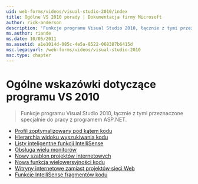 ```yaml
---
uid: web-forms/videos/visual-studio-2010/index
title: Ogólne VS 2010 porady | Dokumentacja firmy Microsoft
author: rick-anderson
description: 'Funkcje programu Visual Studio 2010, łącznie z tymi przeznaczone specjalnie do pracy z programem ASP.NET.'
ms.author: riande
ms.date: 10/05/2011
ms.assetid: a1e1014d-085c-4e5a-8522-068387b6415d
msc.legacyurl: /web-forms/videos/visual-studio-2010
msc.type: chapter
---
```

<a name="general-vs-2010-tips"></a>Ogólne wskazówki dotyczące programu VS 2010
====================
> Funkcje programu Visual Studio 2010, łącznie z tymi przeznaczone specjalnie do pracy z programem ASP.NET.


- [Profil zoptymalizowany pod kątem kodu](visual-studio-2010-quick-hit-code-optimized-profile.md)
- [Hierarchia widoku wyszukiwania kodu](visual-studio-2010-quick-hit-code-search-view-hierarchy.md)
- [Listy inteligentne funkcji IntelliSense](visual-studio-2010-quick-hit-intellisense-smart-lists.md)
- [Obsługa wielu monitorów](visual-studio-2010-quick-hit-multi-monitor-support.md)
- [Nowy szablon projektów internetowych](visual-studio-2010-quick-hit-new-web-project-template.md)
- [Nowa funkcja wielowersyjności kodu](visual-studio-2010-quick-hit-new-multi-targeting.md)
- [Witryny internetowe zamiast projektów sieci Web](visual-studio-2010-quick-hit-websites-instead-of-web-projects.md)
- [Funkcje IntelliSense fragmentów kodu](visual-studio-2010-quick-hit-snippets-intellisense.md)
